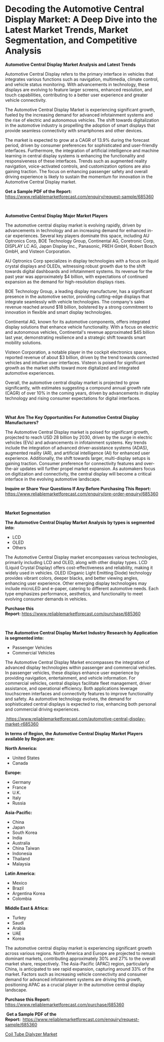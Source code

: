 <p><h1>Decoding the Automotive Central Display Market: A Deep Dive into the Latest Market Trends, Market Segmentation, and Competitive Analysis</h1></p><p><strong>Automotive Central Display Market Analysis and Latest Trends</strong></p>
<p><p>Automotive Central Display refers to the primary interface in vehicles that integrates various functions such as navigation, multimedia, climate control, and vehicle status monitoring. With advancements in technology, these displays are evolving to feature larger screens, enhanced resolution, and touch capabilities, contributing to a better user experience and greater vehicle connectivity.</p><p>The Automotive Central Display Market is experiencing significant growth, fueled by the increasing demand for advanced infotainment systems and the rise of electric and autonomous vehicles. The shift towards digitalization in the automotive industry is propelling the adoption of smart displays that provide seamless connectivity with smartphones and other devices.</p><p>The market is expected to grow at a CAGR of 13.9% during the forecast period, driven by consumer preferences for sophisticated and user-friendly interfaces. Furthermore, the integration of artificial intelligence and machine learning in central display systems is enhancing the functionality and responsiveness of these interfaces. Trends such as augmented reality navigation, voice-activated controls, and customization options are also gaining traction. The focus on enhancing passenger safety and overall driving experience is likely to sustain the momentum for innovation in the Automotive Central Display market.</p></p>
<p><strong>Get a Sample PDF of the Report:&nbsp;</strong> <a href="https://www.reliablemarketforecast.com/enquiry/request-sample/685360?utm_campaign=3539&utm_medium=2&utm_source=Github&utm_content=ia&utm_term=27032025&utm_id=automotive-central-display">https://www.reliablemarketforecast.com/enquiry/request-sample/685360</a></p>
<p>&nbsp;</p>
<p><strong>Automotive Central Display Major Market Players</strong></p>
<p><p>The automotive central display market is evolving rapidly, driven by advancements in technology and an increasing demand for enhanced in-car experiences. Several key players dominate this space, including AU Optronics Corp, BOE Technology Group, Continental AG, Coretronic Corp, DISPLAY LC AG, Japan Display Inc., Panasonic, PREH GmbH, Robert Bosch GmbH, and Visteon Corporation.</p><p>AU Optronics Corp specializes in display technologies with a focus on liquid crystal displays and OLEDs, witnessing robust growth due to the shift towards digital dashboards and infotainment systems. Its revenue for the past year was approximately $4 billion, with expectations of continued expansion as the demand for high-resolution displays rises.</p><p>BOE Technology Group, a leading display manufacturer, has a significant presence in the automotive sector, providing cutting-edge displays that integrate seamlessly with vehicle technologies. The company's sales revenue reached around $18 billion, bolstered by a strong commitment to innovation in flexible and smart display technologies.</p><p>Continental AG, known for its automotive components, offers integrated display solutions that enhance vehicle functionality. With a focus on electric and autonomous vehicles, Continental's revenue approximated $45 billion last year, demonstrating resilience and a strategic shift towards smart mobility solutions.</p><p>Visteon Corporation, a notable player in the cockpit electronics space, reported revenue of about $3 billion, driven by the trend towards connected vehicles and intuitive user interfaces. Visteon is poised for significant growth as the market shifts toward more digitalized and integrated automotive experiences.</p><p>Overall, the automotive central display market is projected to grow significantly, with estimates suggesting a compound annual growth rate (CAGR) of over 10% in the coming years, driven by advancements in display technology and rising consumer expectations for digital interfaces.</p></p>
<p>&nbsp;</p>
<p><strong>What Are The Key Opportunities For Automotive Central Display Manufacturers?</strong></p>
<p><p>The Automotive Central Display market is poised for significant growth, projected to reach USD 28 billion by 2030, driven by the surge in electric vehicles (EVs) and advancements in infotainment systems. Key trends include the integration of advanced driver-assistance systems (ADAS), augmented reality (AR), and artificial intelligence (AI) for enhanced user experience. Additionally, the shift towards larger, multi-display setups is gaining traction. Consumer preference for connectivity features and over-the-air updates will further propel market expansion. As automakers focus on digitization and connectivity, the central display will become a critical interface in the evolving automotive landscape.</p></p>
<p><strong>Inquire or Share Your Questions If Any Before Purchasing This Report:</strong> <a href="https://www.reliablemarketforecast.com/enquiry/pre-order-enquiry/685360?utm_campaign=3539&utm_medium=2&utm_source=Github&utm_content=ia&utm_term=27032025&utm_id=automotive-central-display">https://www.reliablemarketforecast.com/enquiry/pre-order-enquiry/685360</a></p>
<p>&nbsp;</p>
<p><strong>Market Segmentation</strong></p>
<p><strong>The Automotive Central Display Market Analysis by types is segmented into:</strong></p>
<p><ul><li>LCD</li><li>OLED</li><li>Others</li></ul></p>
<p><p>The Automotive Central Display market encompasses various technologies, primarily including LCD and OLED, along with other display types. LCD (Liquid Crystal Display) offers cost-effectiveness and reliability, making it widely used in vehicles. OLED (Organic Light Emitting Diode) technology provides vibrant colors, deeper blacks, and better viewing angles, enhancing user experience. Other emerging display technologies may include microLED and e-paper, catering to different automotive needs. Each type emphasizes performance, aesthetics, and functionality to meet evolving consumer demands in vehicles.</p></p>
<p><strong>Purchase this Report:&nbsp;</strong><a href="https://www.reliablemarketforecast.com/purchase/685360?utm_campaign=3539&utm_medium=2&utm_source=Github&utm_content=ia&utm_term=27032025&utm_id=automotive-central-display">https://www.reliablemarketforecast.com/purchase/685360</a></p>
<p>&nbsp;</p>
<p><strong>The Automotive Central Display Market Industry Research by Application is segmented into:</strong></p>
<p><ul><li>Passenger Vehicles</li><li>Commercial Vehicles</li></ul></p>
<p><p>The Automotive Central Display Market encompasses the integration of advanced display technologies within passenger and commercial vehicles. In passenger vehicles, these displays enhance user experience by providing navigation, entertainment, and vehicle information. For commercial vehicles, central displays facilitate fleet management, driver assistance, and operational efficiency. Both applications leverage touchscreen interfaces and connectivity features to improve functionality and safety. As automotive technology evolves, the demand for sophisticated central displays is expected to rise, enhancing both personal and commercial driving experiences.</p></p>
<p><a href="https://www.reliablemarketforecast.com/automotive-central-display-market-r685360?utm_campaign=3539&utm_medium=2&utm_source=Github&utm_content=ia&utm_term=27032025&utm_id=automotive-central-display">&nbsp;https://www.reliablemarketforecast.com/automotive-central-display-market-r685360</a></p>
<p><strong>In terms of Region, the Automotive Central Display Market Players available by Region are:</strong></p>
<p>
    <p> <strong> North America: </strong>
        <ul>
            <li>United States</li>
            <li>Canada</li>
        </ul>
        </p> 
    <p> <strong> Europe: </strong>
        <ul>
            <li>Germany</li>
            <li>France</li>
            <li>U.K.</li>
            <li>Italy</li>
            <li>Russia</li>
        </ul>
        </p> 
    <p> <strong> Asia-Pacific: </strong>
        <ul>
            <li>China</li>
            <li>Japan</li>
            <li>South Korea</li>
            <li>India</li>
            <li>Australia</li>
            <li>China Taiwan</li>
            <li>Indonesia</li>
            <li>Thailand</li>
            <li>Malaysia</li>
        </ul>
        </p> 
    <p> <strong> Latin America: </strong>
        <ul>
            <li>Mexico</li>
            <li>Brazil</li>
            <li>Argentina Korea</li>
            <li>Colombia</li>
        </ul>
        </p> 
    <p> <strong> Middle East & Africa: </strong>
        <ul>
            <li>Turkey</li>
            <li>Saudi</li>
            <li>Arabia</li>
            <li>UAE</li>
            <li>Korea</li>
        </ul>
    </p>
    </p>
<p><p>The automotive central display market is experiencing significant growth across various regions. North America and Europe are projected to remain dominant markets, contributing approximately 30% and 27% to the overall market share, respectively. The Asia-Pacific (APAC) region, particularly China, is anticipated to see rapid expansion, capturing around 33% of the market. Factors such as increasing vehicle connectivity and consumer demand for advanced infotainment systems are driving this growth, positioning APAC as a crucial player in the automotive central display landscape.</p></p>
<p><strong>Purchase this Report: </strong><a href="https://www.reliablemarketforecast.com/purchase/685360?utm_campaign=3539&utm_medium=2&utm_source=Github&utm_content=ia&utm_term=27032025&utm_id=automotive-central-display">https://www.reliablemarketforecast.com/purchase/685360</a></p>
<p>&nbsp;<strong>Get a Sample PDF of the Report:&nbsp;&nbsp;</strong><a href="https://www.reliablemarketforecast.com/enquiry/request-sample/685360?utm_campaign=3539&utm_medium=2&utm_source=Github&utm_content=ia&utm_term=27032025&utm_id=automotive-central-display">https://www.reliablemarketforecast.com/enquiry/request-sample/685360</a></p>
<p><strong></strong></p>
<p><p><a href="https://github.com/dushornerfe/Market-Research-Report-List-1/blob/main/coil-tube-dialyzer-market.md?utm_campaign=3539&utm_medium=2&utm_source=Github&utm_content=ia&utm_term=27032025&utm_id=automotive-central-display">Coil Tube Dialyzer Market</a></p></p>